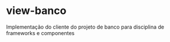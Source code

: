 # view-banco
Implementação do cliente do projeto de banco para disciplina de frameworks e componentes
